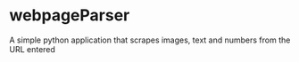 # webpageParser
A simple python application that scrapes images, text and numbers from the URL entered
